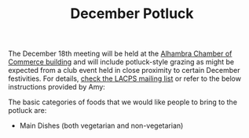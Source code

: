﻿---
layout: post
title: December Potluck
redirect_from: "/node/28"
---

<div class="field field-name-body field-type-text-with-summary field-label-hidden"><div class="field-items"><div class="field-item even"><p>The December 18th meeting will be held at the <a href="/where-to-go" title="Where to Go">Alhambra Chamber of Commerce building</a> and will include potluck-style grazing as might be expected from a club event held in close proximity to certain December festivities. For details, <a href="http://lacps.net/mailing-list">check the LACPS mailing list</a> or refer to the below instructions provided by Amy:</p>
<p>The basic categories of foods that we would like people to bring to the potluck are:</p>
<ul><li>Main Dishes (both vegetarian and non-vegetarian) </li>
</ul></div></div></div>
